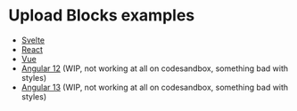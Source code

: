 # Upload Blocks examples

* [Svelte](https://codesandbox.io/s/github/uploadcare/upload-blocks-examples/tree/main/svelte-upload-blocks)
* [React](https://codesandbox.io/s/github/uploadcare/upload-blocks-examples/tree/main/react-upload-blocks)
* [Vue](https://codesandbox.io/s/github/uploadcare/upload-blocks-examples/tree/main/vue-upload-blocks)
* [Angular 12](https://codesandbox.io/s/github/uploadcare/upload-blocks-examples/tree/main/angular12-upload-blocks) (WIP, not working at all on codesandbox, something bad with styles)
* [Angular 13](https://codesandbox.io/s/github/uploadcare/upload-blocks-examples/tree/main/angular13-upload-blocks) (WIP, not working at all on codesandbox, something bad with styles)

